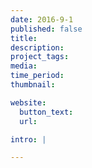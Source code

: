 ```yaml
---
date: 2016-9-1
published: false
title:
description:
project_tags:
media:
time_period:
thumbnail:

website:
  button_text:
  url:

intro: |

---
```

